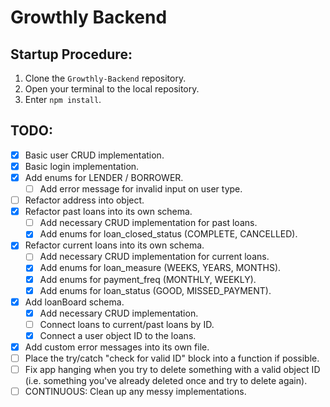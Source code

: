 # Growthly Backend

## Startup Procedure:

1. Clone the `Growthly-Backend` repository.
2. Open your terminal to the local repository.
3. Enter `npm install`.

## TODO:

- [x] Basic user CRUD implementation.
- [x] Basic login implementation.
- [x] Add enums for LENDER / BORROWER.
  - [ ] Add error message for invalid input on user type.
- [ ] Refactor address into object.
- [x] Refactor past loans into its own schema.
  - [ ] Add necessary CRUD implementation for past loans.
  - [x] Add enums for loan_closed_status (COMPLETE, CANCELLED).
- [x] Refactor current loans into its own schema.
  - [ ] Add necessary CRUD implementation for current loans.
  - [x] Add enums for loan_measure (WEEKS, YEARS, MONTHS).
  - [x] Add enums for payment_freq (MONTHLY, WEEKLY).
  - [x] Add enums for loan_status (GOOD, MISSED_PAYMENT).
- [x] Add loanBoard schema.
  - [x] Add necessary CRUD implementation.
  - [ ] Connect loans to current/past loans by ID.
  - [x] Connect a user object ID to the loans.
- [x] Add custom error messages into its own file.
- [ ] Place the try/catch "check for valid ID" block into a function if possible.
- [ ] Fix app hanging when you try to delete something with a valid object ID (i.e. something you've already deleted once and try to delete again).
- [ ] CONTINUOUS: Clean up any messy implementations.
